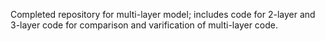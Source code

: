 Completed repository for multi-layer model; includes code for 2-layer and 3-layer code for comparison and varification of multi-layer code.